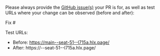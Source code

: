 Please always provide the [GitHub issue(s)](../issues) your PR is for, as well as test URLs where your change can be observed (before and after):

Fix #<gh-issue-id>

Test URLs:
- Before: https://main--seat-51--l715a.hlx.page/
- After: https://<branch>--seat-51--l715a.hlx.page/
